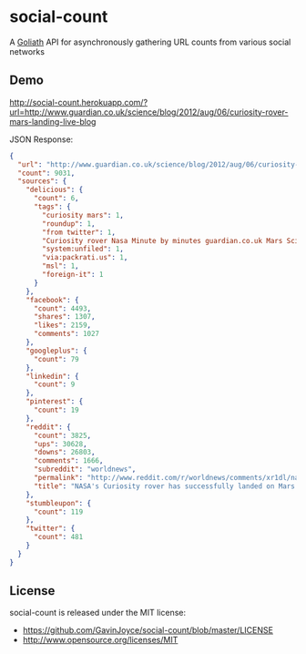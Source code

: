 # social-count

A [Goliath](http://goliath.io/) API for asynchronously gathering URL counts from various social networks


## Demo

http://social-count.herokuapp.com/?url=http://www.guardian.co.uk/science/blog/2012/aug/06/curiosity-rover-mars-landing-live-blog

JSON Response:

```json
{
  "url": "http://www.guardian.co.uk/science/blog/2012/aug/06/curiosity-rover-mars-landing-live-blog",
  "count": 9031,
  "sources": {
    "delicious": {
      "count": 6,
      "tags": {
        "curiosity mars": 1,
        "roundup": 1,
        "from twitter": 1,
        "Curiosity rover Nasa Minute by minutes guardian.co.uk Mars Science Space": 1,
        "system:unfiled": 1,
        "via:packrati.us": 1,
        "msl": 1,
        "foreign-it": 1
      }
    },
    "facebook": {
      "count": 4493,
      "shares": 1307,
      "likes": 2159,
      "comments": 1027
    },
    "googleplus": {
      "count": 79
    },
    "linkedin": {
      "count": 9
    },
    "pinterest": {
      "count": 19
    },
    "reddit": {
      "count": 3825,
      "ups": 30628,
      "downs": 26803,
      "comments": 1666,
      "subreddit": "worldnews",
      "permalink": "http://www.reddit.com/r/worldnews/comments/xr1dl/nasas_curiosity_rover_has_successfully_landed_on/",
      "title": "NASA's Curiosity rover has successfully landed on Mars! The first pictures are expected shortly. (Guardian liveblog)"
    },
    "stumbleupon": {
      "count": 119
    },
    "twitter": {
      "count": 481
    }
  }
}
```

## License

social-count is released under the MIT license:

* https://github.com/GavinJoyce/social-count/blob/master/LICENSE
* http://www.opensource.org/licenses/MIT